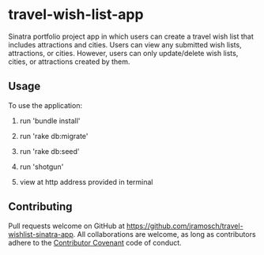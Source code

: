 # travel-wish-list-app
Sinatra portfolio project app in which users can create a travel wish list that includes attractions and cities. Users can view any submitted wish lists, attractions, or cities. However, users can only update/delete wish lists, cities, or attractions created by them.

## Usage

To use the application:

1. run 'bundle install'

2. run 'rake db:migrate'

3. run 'rake db:seed'

4. run 'shotgun'

5. view at http address provided in terminal

## Contributing

Pull requests welcome on GitHub at https://github.com/jramosch/travel-wishlist-sinatra-app. All collaborations are welcome, as long as contributors adhere to the [Contributor Covenant](https://www.contributor-covenant.org/) code of conduct.
